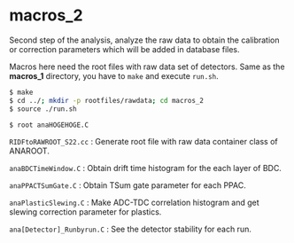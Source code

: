 # macros_2 #

Second step of the analysis, analyze the raw data to obtain the calibration or correction parameters which will be added in database files.

Macros here need the root files with raw data set of detectors.
Same as the **macros_1** directory, you have to `make` and execute `run.sh`.
```bash
$ make
$ cd ../; mkdir -p rootfiles/rawdata; cd macros_2
$ source ./run.sh

$ root anaHOGEHOGE.C
```

`RIDFtoRAWROOT_S22.cc` : Generate root file with raw data container class of ANAROOT.

`anaBDCTimeWindow.C` : Obtain drift time histogram for the each layer of BDC.

`anaPPACTSumGate.C` : Obtain TSum gate parameter for each PPAC.

`anaPlasticSlewing.C` : Make ADC-TDC correlation histogram and get slewing correction parameter for plastics.

`ana[Detector]_Runbyrun.C` : See the detector stability for each run.
